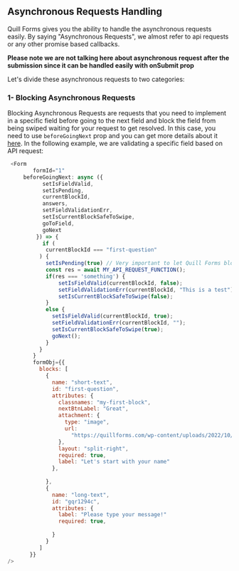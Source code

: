 ## Asynchronous Requests Handling

Quill Forms gives you the ability to handle the asynchronous requests easily.
By saying "Asynchronous Requests", we almost refer to api requests or any other promise based callbacks.

**Please note we are not talking here about asynchronous request after the submission since it can be handled easily with onSubmit prop**

Let's divide these asynchronous requests to two categories:

### 1- Blocking Asynchronous Requests
Blocking Asynchronous Requests are requests that you need to implement in a specific field before going to the next field and block the field from being swiped waiting for your request to get resolved.
In this case, you need to use `beforeGoingNext` prop and you can get more details about it [here](https://github.com/quillforms/quillforms/blob/master/react-docs/beforeGoingNext.md).
In the following example, we are validating a specific field based on API request:
```js
 <Form
        formId="1"
	 beforeGoingNext: async ({
           setIsFieldValid,
           setIsPending,
           currentBlockId,
           answers,
           setFieldValidationErr,
           setIsCurrentBlockSafeToSwipe,
           goToField,
           goNext
         }) => {
           if (
            currentBlockId === "first-question" 
          ) {
            setIsPending(true) // Very important to let Quill Forms blocks the user form going to the next question and showing a spinner to him.
            const res = await MY_API_REQUEST_FUNCTION(); 
            if(res === 'something') {
                setIsFieldValid(currentBlockId, false);
                setFieldValidationErr(currentBlockId, "This is a test");
                setIsCurrentBlockSafeToSwipe(false);
            }
            else {
              setIsFieldValid(currentBlockId, true);
              setFieldValidationErr(currentBlockId, "");
              setIsCurrentBlockSafeToSwipe(true);
              goNext();
            }
          } 
        }
        formObj={{
          blocks: [
            {
              name: "short-text",
              id: "first-question",
              attributes: {
                classnames: "my-first-block",
                nextBtnLabel: "Great",
                attachment: {
                  type: "image",
                  url:
                    "https://quillforms.com/wp-content/uploads/2022/10/ludovic-migneault-B9YbNbaemMI-unsplash_50-scaled.jpeg"
                },
                layout: "split-right",
                required: true,
                label: "Let's start with your name"
              },
              
            },
            {
              name: "long-text",
              id: "gqr1294c",
              attributes: {
                label: "Please type your message!"
                required: true,
      
              }
            }
          ]
       }}
/>
```
